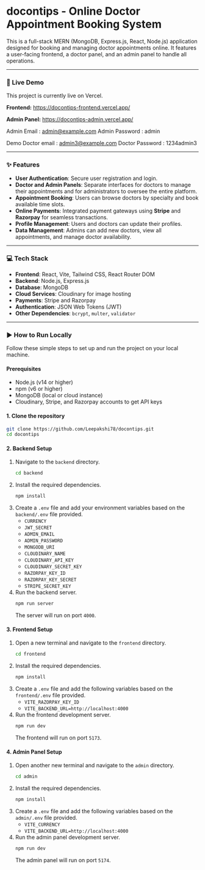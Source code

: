 # docontips - Online Doctor Appointment Booking System

This is a full-stack MERN (MongoDB, Express.js, React, Node.js) application designed for booking and managing doctor appointments online. It features a user-facing frontend, a doctor panel, and an admin panel to handle all operations.

-----

### 🚀 Live Demo

This project is currently live on Vercel.

**Frontend:**
https://docontips-frontend.vercel.app/

**Admin Panel:**
https://docontips-admin.vercel.app/

Admin Email : admin@example.com
Admin Password : admin

Demo Doctor email : admin3@example.com
Doctor Password : 1234admin3

-----

### ✨ Features

  * **User Authentication**: Secure user registration and login.
  * **Doctor and Admin Panels**: Separate interfaces for doctors to manage their appointments and for administrators to oversee the entire platform.
  * **Appointment Booking**: Users can browse doctors by specialty and book available time slots.
  * **Online Payments**: Integrated payment gateways using **Stripe** and **Razorpay** for seamless transactions.
  * **Profile Management**: Users and doctors can update their profiles.
  * **Data Management**: Admins can add new doctors, view all appointments, and manage doctor availability.

-----

### 💻 Tech Stack

  * **Frontend**: React, Vite, Tailwind CSS, React Router DOM
  * **Backend**: Node.js, Express.js
  * **Database**: MongoDB
  * **Cloud Services**: Cloudinary for image hosting
  * **Payments**: Stripe and Razorpay
  * **Authentication**: JSON Web Tokens (JWT)
  * **Other Dependencies**: `bcrypt`, `multer`, `validator`

-----

### ▶️ How to Run Locally

Follow these simple steps to set up and run the project on your local machine.

#### Prerequisites

  * Node.js (v14 or higher)
  * npm (v6 or higher)
  * MongoDB (local or cloud instance)
  * Cloudinary, Stripe, and Razorpay accounts to get API keys

#### 1\. Clone the repository

```bash
git clone https://github.com/Leepakshi78/docontips.git
cd docontips
```

#### 2\. Backend Setup

1.  Navigate to the `backend` directory.
    ```bash
    cd backend
    ```
2.  Install the required dependencies.
    ```bash
    npm install
    ```
3.  Create a `.env` file and add your environment variables based on the `backend/.env` file provided.
      - `CURRENCY`
      - `JWT_SECRET`
      - `ADMIN_EMAIL`
      - `ADMIN_PASSWORD`
      - `MONGODB_URI`
      - `CLOUDINARY_NAME`
      - `CLOUDINARY_API_KEY`
      - `CLOUDINARY_SECRET_KEY`
      - `RAZORPAY_KEY_ID`
      - `RAZORPAY_KEY_SECRET`
      - `STRIPE_SECRET_KEY`
4.  Run the backend server.
    ```bash
    npm run server
    ```
    The server will run on port `4000`.

#### 3\. Frontend Setup

1.  Open a new terminal and navigate to the `frontend` directory.
    ```bash
    cd frontend
    ```
2.  Install the required dependencies.
    ```bash
    npm install
    ```
3.  Create a `.env` file and add the following variables based on the `frontend/.env` file provided.
      - `VITE_RAZORPAY_KEY_ID`
      - `VITE_BACKEND_URL=http://localhost:4000`
4.  Run the frontend development server.
    ```bash
    npm run dev
    ```
    The frontend will run on port `5173`.

#### 4\. Admin Panel Setup

1.  Open another new terminal and navigate to the `admin` directory.
    ```bash
    cd admin
    ```
2.  Install the required dependencies.
    ```bash
    npm install
    ```
3.  Create a `.env` file and add the following variables based on the `admin/.env` file provided.
      - `VITE_CURRENCY`
      - `VITE_BACKEND_URL=http://localhost:4000`
4.  Run the admin panel development server.
    ```bash
    npm run dev
    ```
    The admin panel will run on port `5174`.
